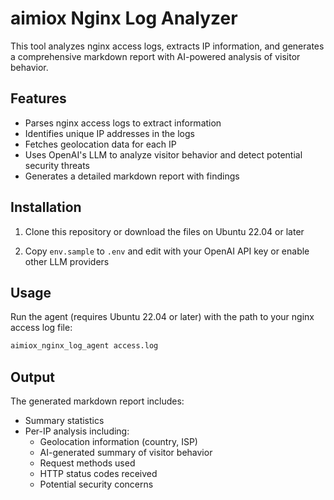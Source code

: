 # aimiox Nginx Log Analyzer

This tool analyzes nginx access logs, extracts IP information, and generates a comprehensive markdown report with AI-powered analysis of visitor behavior.

## Features

- Parses nginx access logs to extract information
- Identifies unique IP addresses in the logs
- Fetches geolocation data for each IP
- Uses OpenAI's LLM to analyze visitor behavior and detect potential security threats
- Generates a detailed markdown report with findings

## Installation

1. Clone this repository or download the files on Ubuntu 22.04 or later

2. Copy `env.sample` to `.env` and edit with your OpenAI API key or enable other LLM providers


## Usage

Run the agent (requires Ubuntu 22.04 or later) with the path to your nginx access log file:

```bash
aimiox_nginx_log_agent access.log
```


## Output

The generated markdown report includes:

- Summary statistics
- Per-IP analysis including:
  - Geolocation information (country, ISP)
  - AI-generated summary of visitor behavior
  - Request methods used
  - HTTP status codes received
  - Potential security concerns

